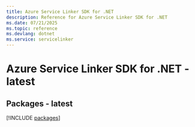 ```yaml
---
title: Azure Service Linker SDK for .NET
description: Reference for Azure Service Linker SDK for .NET
ms.date: 07/21/2025
ms.topic: reference
ms.devlang: dotnet
ms.service: servicelinker
---
```

# Azure Service Linker SDK for .NET - latest
## Packages - latest
[!INCLUDE [packages](service-linker-index.md)]